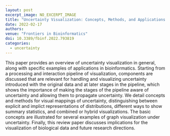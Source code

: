 ```yaml
---
layout: post
excerpt_image: NO_EXCERPT_IMAGE
title: "Uncertainty Visualization: Concepts, Methods, and Applications in Biological Data Visualization"
date: 2022-02-17
authors: 
venue: "Frontiers in Bioinformatics"
doi: 10.3389/fbinf.2022.793819
categories:
  - uncertainty
---
```

This paper provides an overview of uncertainty visualization in general, along with specific examples of applications in bioinformatics. Starting from a processing and interaction pipeline of visualization, components are discussed that are relevant for handling and visualizing uncertainty introduced with the original data and at later stages in the pipeline, which shows the importance of making the stages of the pipeline aware of uncertainty and allowing them to propagate uncertainty. We detail concepts and methods for visual mappings of uncertainty, distinguishing between explicit and implict representations of distributions, different ways to show summary statistics, and combined or hybrid visualizations. The basic concepts are illustrated for several examples of graph visualization under uncertainty. Finally, this review paper discusses implications for the visualization of biological data and future research directions.
